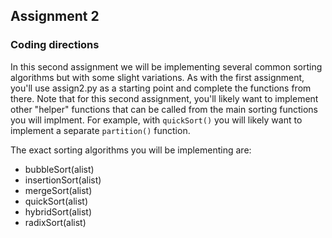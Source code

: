 ## Assignment 2

### Coding directions

In this second assignment we will be implementing several common sorting
algorithms but with some slight variations. As with the first assignment,
you'll use assign2.py as a starting point and complete the functions from
there. Note that for this second assignment, you'll likely want to implement
other "helper" functions that can be called from the main sorting functions you
will implment.  For example, with `quickSort()` you will likely want to
implement a separate `partition()` function. 

The exact sorting algorithms you will be implementing are: 
* bubbleSort(alist) 
* insertionSort(alist) 
* mergeSort(alist) 
* quickSort(alist)
* hybridSort(alist) 
* radixSort(alist)
